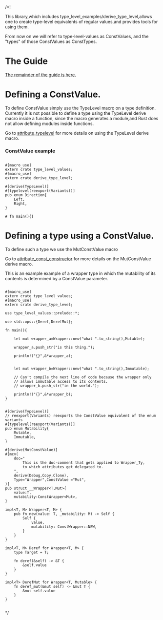 /*!

This library,which includes type_level_examples/derive_type_level,allows one to 
create type-level equivalents of regular values,and provides tools for using them.

From now on we will refer to type-level-values as ConstValues,
and the "types" of those ConstValues as ConstTypes.



# The Guide

[The remainder of the guide is here.](../index.html)

# Defining a ConstValue.

To define ConstValue simply use the TypeLevel macro on a type definition.
Currently it is not possible to define a type using the TypeLevel derive macro inside a function,
since the macro generates a module,and Rust does not allow defining modules inside functions.

Go to 
[attribute_typelevel](../attribute_typelevel/index.html) 
for more details on using the TypeLevel derive macro.

### ConstValue example

```

#[macro_use]
extern crate type_level_values;
#[macro_use]
extern crate derive_type_level;

#[derive(TypeLevel)]
#[typelevel(reexport(Variants))]
pub enum Direction{
    Left,
    Right,
}

# fn main(){}

```


# Defining a type using a ConstValue.

To define such a type we use the MutConstValue macro

Go to [attribute_const_constructor](../attribute_mut_const_value/index.html) for more details on 
the MutConstValue derive macro.

This is an example example of a wrapper type 
in which the mutability of its contents is determined by a ConstValue parameter.

```

#[macro_use]
extern crate type_level_values;
#[macro_use]
extern crate derive_type_level;

use type_level_values::prelude::*;

use std::ops::{Deref,DerefMut};

fn main(){

    let mut wrapper_a=Wrapper::new("what ".to_string(),Mutable);

    wrapper_a.push_str("is this thing.");
    
    println!("{}",&*wrapper_a);


    let mut wrapper_b=Wrapper::new("what ".to_string(),Immutable);
    
    // Can't compile the next line of code because the wrapper only 
    // allows immutable access to its contents.
    // wrapper_b.push_str("in the world.");

    println!("{}",&*wrapper_b);
}


#[derive(TypeLevel)]
// reexport(Variants) reexports the ConstValue equivalent of the enum variants
#[typelevel(reexport(Variants))]
pub enum Mutability{
    Mutable,
    Immutable,
}

#[derive(MutConstValue)]
#[mcv(
    doc="
        This is the doc-comment that gets applied to Wrapper_Ty,
        to which attributes get delegated to. 
    ",
    derive(Debug,Copy,Clone),
    Type="Wrapper",ConstValue ="Mut",
)]
pub struct __Wrapper<T,Mut>{
    value:T,
    mutability:ConstWrapper<Mut>,
}

impl<T, M> Wrapper<T, M> {
    pub fn new(value: T, _mutability: M) -> Self {
        Self {
            value,
            mutability: ConstWrapper::NEW,
        }
    }
}

impl<T, M> Deref for Wrapper<T, M> {
    type Target = T;

    fn deref(&self) -> &T {
        &self.value
    }
}

impl<T> DerefMut for Wrapper<T, Mutable> {
    fn deref_mut(&mut self) -> &mut T {
        &mut self.value
    }
}


```





*/
